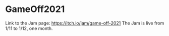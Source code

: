 # GameOff2021

Link to the Jam page: https://itch.io/jam/game-off-2021
The Jam is live from 1/11 to 1/12, one month. 
